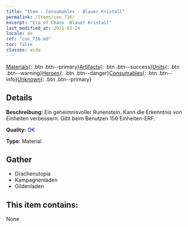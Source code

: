 ```yaml
---
title: "Item - Consumables - Blauer Kristall"
permalink: /Items/con_716/
excerpt: "Era of Chaos  Blauer Kristall"
last_modified_at: 2021-03-24
locale: de
ref: "con_716.md"
toc: false
classes: wide
---
```

 [Materials](/de/Items/){: .btn .btn--primary}[Artifacts](/de/Items/Artifacts/){: .btn .btn--success}[Units](/de/Items/Units/){: .btn .btn--warning}[Heroes](/de/Items/Heroes/){: .btn .btn--danger}[Consumables](/de/Items/Consumables/){: .btn .btn--info}[Unknown](/de/Items/Unknown/){: .btn .btn--primary}

## Details
 **Beschreibung:** Ein geheimnisvoller Runenstein. Kann die Erkenntnis von Einheiten verbessern. Gibt beim Benutzen 150 Einheiten-ERF.

 **Quality:** <span style="color: #0000CD">OK</span>

 **Type:** Material

## Gather

*    Drachenutopia 
*    Kampagnenladen 
*    Gildenladen 

## This item contains:

  None

